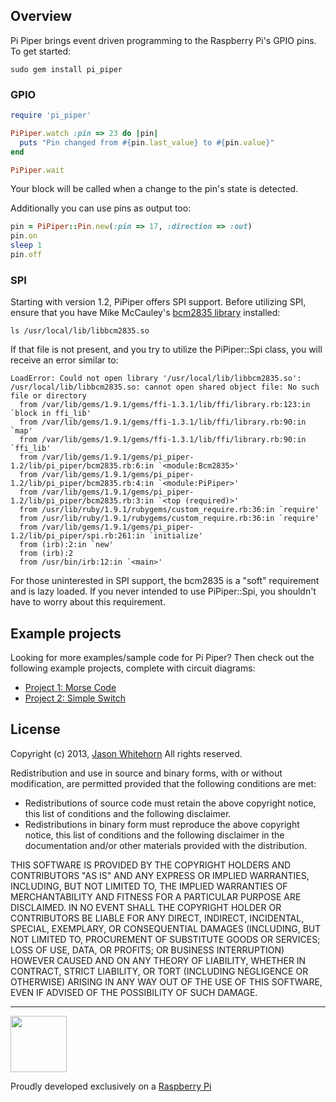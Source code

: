 ## Overview

Pi Piper brings event driven programming to the Raspberry Pi's GPIO pins. To get started:

    sudo gem install pi_piper

### GPIO
```ruby
require 'pi_piper'

PiPiper.watch :pin => 23 do |pin|
  puts "Pin changed from #{pin.last_value} to #{pin.value}"
end

PiPiper.wait
```

Your block will be called when a change to the pin's state is detected.

Additionally you can use pins as output too:

```ruby
pin = PiPiper::Pin.new(:pin => 17, :direction => :out)
pin.on
sleep 1
pin.off
```

### SPI
Starting with version 1.2, PiPiper offers SPI support. Before utilizing SPI, ensure that you have Mike McCauley's [bcm2835 library](http://www.open.com.au/mikem/bcm2835/index.html) installed:

    ls /usr/local/lib/libbcm2835.so

If that file is not present, and you try to utilize the PiPiper::Spi class, you will receive an error similar to:

    LoadError: Could not open library '/usr/local/lib/libbcm2835.so': /usr/local/lib/libbcm2835.so: cannot open shared object file: No such file or directory
      from /var/lib/gems/1.9.1/gems/ffi-1.3.1/lib/ffi/library.rb:123:in `block in ffi_lib'
      from /var/lib/gems/1.9.1/gems/ffi-1.3.1/lib/ffi/library.rb:90:in `map'
      from /var/lib/gems/1.9.1/gems/ffi-1.3.1/lib/ffi/library.rb:90:in `ffi_lib'
      from /var/lib/gems/1.9.1/gems/pi_piper-1.2/lib/pi_piper/bcm2835.rb:6:in `<module:Bcm2835>'
      from /var/lib/gems/1.9.1/gems/pi_piper-1.2/lib/pi_piper/bcm2835.rb:4:in `<module:PiPiper>'
      from /var/lib/gems/1.9.1/gems/pi_piper-1.2/lib/pi_piper/bcm2835.rb:3:in `<top (required)>'
      from /usr/lib/ruby/1.9.1/rubygems/custom_require.rb:36:in `require'
      from /usr/lib/ruby/1.9.1/rubygems/custom_require.rb:36:in `require'
      from /var/lib/gems/1.9.1/gems/pi_piper-1.2/lib/pi_piper/spi.rb:261:in `initialize'
      from (irb):2:in `new'
      from (irb):2
      from /usr/bin/irb:12:in `<main>'

For those uninterested in SPI support, the bcm2835 is a "soft" requirement and is lazy loaded. If you never intended to use PiPiper::Spi, you shouldn't have to worry about this requirement.



## Example projects

Looking for more examples/sample code for Pi Piper? Then check out the following example projects, complete with circuit diagrams:

* [Project 1: Morse Code](https://github.com/jwhitehorn/pi_piper/wiki/Project-1:-Morse-Code)
* [Project 2: Simple Switch](https://github.com/jwhitehorn/pi_piper/wiki/Project-2:-Simple-Switch)

## License

Copyright (c) 2013, [Jason Whitehorn](https://github.com/jwhitehorn) 
All rights reserved.

Redistribution and use in source and binary forms, with or without modification, are permitted provided that the following conditions are met:

* Redistributions of source code must retain the above copyright notice, this list of conditions and the following disclaimer.
* Redistributions in binary form must reproduce the above copyright notice, this list of conditions and the following disclaimer in the documentation and/or other materials provided with the distribution.

THIS SOFTWARE IS PROVIDED BY THE COPYRIGHT HOLDERS AND CONTRIBUTORS "AS IS" AND ANY EXPRESS OR IMPLIED WARRANTIES, INCLUDING, BUT NOT LIMITED TO, THE IMPLIED WARRANTIES OF MERCHANTABILITY AND FITNESS FOR A PARTICULAR PURPOSE ARE DISCLAIMED. IN NO EVENT SHALL THE COPYRIGHT HOLDER OR CONTRIBUTORS BE LIABLE FOR ANY DIRECT, INDIRECT, INCIDENTAL, SPECIAL, EXEMPLARY, OR CONSEQUENTIAL DAMAGES (INCLUDING, BUT NOT LIMITED TO, PROCUREMENT OF SUBSTITUTE GOODS OR SERVICES; LOSS OF USE, DATA, OR PROFITS; OR BUSINESS INTERRUPTION) HOWEVER CAUSED AND ON ANY THEORY OF LIABILITY, WHETHER IN CONTRACT, STRICT LIABILITY, OR TORT (INCLUDING NEGLIGENCE OR OTHERWISE) ARISING IN ANY WAY OUT OF THE USE OF THIS SOFTWARE, EVEN IF ADVISED OF THE POSSIBILITY OF SUCH DAMAGE.



***
<img src="http://www.raspberrypi.org/wp-content/uploads/2012/03/Raspi_Colour_R.png" width="90" />

Proudly developed exclusively on a [Raspberry Pi](http://www.raspberrypi.org)
